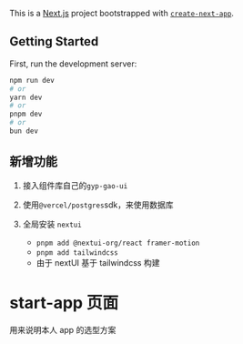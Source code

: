 This is a [Next.js](https://nextjs.org) project bootstrapped with [`create-next-app`](https://nextjs.org/docs/app/api-reference/cli/create-next-app).

## Getting Started

First, run the development server:

```bash
npm run dev
# or
yarn dev
# or
pnpm dev
# or
bun dev
```

## 新增功能

1. 接入组件库自己的`gyp-gao-ui`
2. 使用`@vercel/postgres`sdk，来使用数据库

3. 全局安装 `nextui`
   - `pnpm add @nextui-org/react framer-motion`
   - `pnpm add tailwindcss`
   - 由于 nextUI 基于 tailwindcss 构建

# start-app 页面

用来说明本人 app 的选型方案
